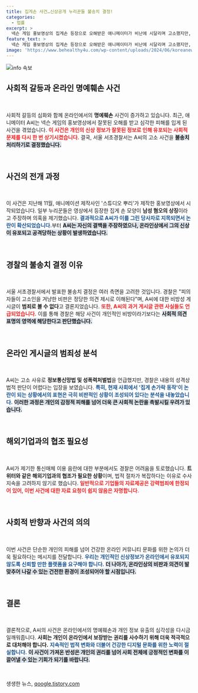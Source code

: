 ```yaml
---
title: 집게손 사건…신상공개 누리꾼들 불송치 결정!
categories:
  - 법률
excerpt: >
  넥슨 게임 홍보영상의 집게손 등장으로 오해받은 애니메이터가 비난에 시달리며 고소했지만, 경찰은 불송치 결정을 내렸다. 경찰은 누리꾼들의 비판이 범죄로 보기 어렵다고 판단하며, 논란의 본질을 강조했다.
feature_text: >
  넥슨 게임 홍보영상의 집게손 등장으로 오해받은 애니메이터가 비난에 시달리며 고소했지만, 경찰은 불송치 결정을 내렸다. 경찰은 누리꾼들의 비판이 범죄로 보기 어렵다고 판단하며, 논란의 본질을 강조했다.
image: 'https://www.behealthy4u.com/wp-content/uploads/2024/06/koreanews.jpg'
---
```


<p><img src="https://www.behealthy4u.com/wp-content/uploads/2024/06/koreanews.jpg" alt="info 속보" /></p>

<h2 data-ke-size="size26">사회적 갈등과 온라인 명예훼손 사건</h2>

<p data-ke-size="size16">&nbsp;</p>

<p>사회적 갈등의 심화와 함께 온라인에서의 <b>명예훼손</b> 사건이 증가하고 있습니다. 최근, 애니메이터 A씨는 넥슨 게임의 홍보영상에서 잘못된 오해를 받고 심각한 피해를 입게 된 사건을 겪었습니다. <b><span style="color: #ee2323;">이 사건은 개인의 신상 정보가 잘못된 정보로 인해 유포되는 사회적 문제를 다시 한 번 상기시켰습니다.</span></b> 결국, 서울 서초경찰서는 A씨의 고소 사건을 <b><span style="background-color: #21538527;">불송치 처리하기로 결정했습니다.</span></b></p>

<p data-ke-size="size16">&nbsp;</p>

<h2 data-ke-size="size26">사건의 전개 과정</h2>

<p data-ke-size="size16">&nbsp;</p>

<p>이 사건은 지난해 11월, 애니메이션 제작사인 '스튜디오 뿌리'가 제작한 홍보영상에서 시작되었습니다. 일부 누리꾼들은 영상에서 등장한 집게 손 모양이 <b>남성 혐오의 상징</b>이라고 주장하며 의혹을 제기했습니다. <b><span style="color: #1a5490;">결과적으로 A씨가 이를 그린 당사자로 지목되면서 논란이 확산되었습니다.</span></b>부터 <b><span style="background-color: #21538527;">A씨는 자신의 결백을 주장하였으나, 온라인상에서 그의 신상이 유포되고 공격당하는 상황이 발생하였습니다.</span></b></p>

<p data-ke-size="size16">&nbsp;</p>

<h2 data-ke-size="size26">경찰의 불송치 결정 이유</h2>

<p data-ke-size="size16">&nbsp;</p>

<p>서울 서초경찰서에서 발표한 불송치 결정은 여러 측면을 고려한 것입니다. 경찰은 "피의자들이 고소인을 겨냥한 비판은 정당한 의견 제시로 이해된다"며, A씨에 대한 비방성 게시글이 <b>범죄로 볼 수 없다</b>고 결론지었습니다. <b><span style="color: #ee2323;">또한, A씨의 과거 게시글 관련 사실들도 언급되었습니다.</span></b> 이를 통해 경찰은 해당 사건이 개인적인 비방이라기보다는 <b><span style="background-color: #21538527;">사회적 의견 표명의 영역에 해당한다고 판단했습니다.</span></b></p>

<p data-ke-size="size16">&nbsp;</p>

<h2 data-ke-size="size26">온라인 게시글의 범죄성 분석</h2>

<p data-ke-size="size16">&nbsp;</p>

<p>A씨는 고소 사유로 <b>정보통신망법 및 성폭력처벌법</b>을 언급했지만, 경찰은 내용의 성격상 법적 판단이 어렵다는 입장을 보였습니다. <b><span style="color: #1a5490;">특히, 현재 사회에서 '집게 손가락 동작'이 논란이 되는 상황에서의 표현은 극히 비판적인 상황이 조성되어 있다는 분석을 내놓았습니다.</span></b> <b><span style="background-color: #21538527;">이러한 과정은 개인의 감정적 피해를 넘어 더욱 큰 사회적 논란을 촉발시킬 우려가 있습니다.</span></b></p>

<p data-ke-size="size16">&nbsp;</p>

<h2 data-ke-size="size26">해외기업과의 협조 필요성</h2>

<p data-ke-size="size16">&nbsp;</p>

<p>A씨가 제기한 통신매체 이용 음란에 대한 부분에서도 경찰은 어려움을 토로했습니다. <b>트위터와 같은 해외기업과의 협조가 필요한 상황</b>이며, 법적 절차가 복잡하다는 이유로 수사 지속을 고려하지 않기로 했습니다. <b><span style="color: #ee2323;">일반적으로 기업들의 자료제공은 강력범죄에 한정되어 있어, 이번 사건에 대한 자료 요청이 쉽지 않음은 자명합니다.</span></b> </p>

<p data-ke-size="size16">&nbsp;</p>

<h2 data-ke-size="size26">사회적 반향과 사건의 의의</h2>

<p data-ke-size="size16">&nbsp;</p>

<p>이번 사건은 단순한 개인의 피해를 넘어 건강한 온라인 커뮤니티 문화를 위한 논의가 더욱 필요하다는 메시지를 전달합니다. <b><span style="color: #1a5490;">우리는 개인적인 신상정보가 온라인에서 유포되지 않도록 신뢰할 만한 플랫폼을 요구해야 합니다.</span></b> <b><span style="background-color: #21538527;">더 나아가, 온라인상의 비판과 의견이 발맞추어 나갈 수 있는 건전한 환경이 조성되어야 할 시점입니다.</span></b></p>

<p data-ke-size="size16">&nbsp;</p>

<h2 data-ke-size="size26">결론</h2>

<p data-ke-size="size16">&nbsp;</p>

<p>결론적으로, A씨의 사건은 온라인에서의 명예훼손과 개인 정보 유출의 심각성을 다시금 일깨워줍니다. <b>사회는 개인이 온라인에서 보장받는 권리를 사수하기 위해 더욱 적극적으로 대처해야 합니다.</b> <b><span style="color: #1a5490;">지속적인 법적 변화와 더불어 건강한 디지털 문화를 위한 노력이 절실합니다.</span></b> <b><span style="background-color: #21538527;">이 사건이 가져온 반성은 개인의 권리를 넘어 사회 전체에 긍정적인 변화를 이끌어낼 수 있는 기회가 되기를 바랍니다.</span></b> </p>

<p data-ke-size="size16">&nbsp;</p>
생생한 뉴스, <a href="https://qoogle.tistory.com" rel="dofollow">qoogle.tistory.com</a>


